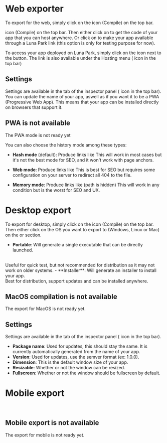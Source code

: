 <script setup lang="ts">
import {faLink, faGear, faHammer} from "@fortawesome/pro-solid-svg-icons";

</script>

# Web exporter

To export for the web, simply click on the <font-awesome-icon :icon="faHammer"/> icon (Compile) on the top bar.

icon (Compile) on the top bar. Then either click on <Highlight text="download" /> to get the code of your app that you can host anywhere. Or click on <Highlight text="deploy"/> to make your app available through a Luna Park link (this option is only for testing purpose for now).

To access your app deployed on Luna Park, simply click on the <Highlight text="open"/> icon next to the <Highlight text="deploy"/> button. The link is also available under the Hosting menu ( <font-awesome-icon :icon="faLink"/>  icon in the top bar) 

## Settings 

Settings are available in the <Highlight text="settings"/> tab of the inspector panel ( <font-awesome-icon :icon="faGear"/> icon in the top bar). You can update the name of your app, aswell as if you want it to be a PWA (Progressive Web App). This means that your app can be installed directly on browsers that support it.

<LContainer type="warning">
<h2>PWA is not available</h2>
The PWA mode is not ready yet
</LContainer>

You can also choose the history mode among these types:

- **Hash mode** (default): Produce links like <Highlight text="myApp.com/#home/dashboard"/>
    This will work in most cases but it's not the best mode for SEO, and it won't work with page anchors.
    
- **Web mode**: Produce links like <Highlight text="myApp.com/home/dashboard"/>
    This is best for SEO but requires some configuration on your server to redirect all 404 to the <Highlight text="index"/> file.
    
- **Memory mode**: Produce links like <Highlight text="myApp.com/"/> (path is hidden)
    This will work in any condition but is the worst for SEO and UX. 

# Desktop export

To export for desktop, simply click on the <font-awesome-icon :icon="faHammer"/> icon (Compile) on the top bar. Then either click on the OS you want to export to (Windows, Linux or Mac) on the <Highlight text="portable"/> or <Highlight text="installer"/> section.

- **Portable**: Will generate a single executable that can be directly launched. 
 <br/>
  Useful for quick test, but not recommended for distribution as it may not work on older systems.
- **Installer**: Will generate an installer to install your app.
  <br/>
Best for distribution, support updates and can be installed anywhere. 

<LContainer type="warning">
<h2>MacOS compilation is not available</h2>
The export for MacOS is not ready yet.
</LContainer>

## Settings

Settings are available in the <Highlight text="settings"/> tab of the inspector panel ( <font-awesome-icon :icon="faGear"/> icon in the top bar).

- **Package name**: Used for updates, this should stay the same. It is currently automatically generated from the name of your app.
- **Version**: Used for updates, use the semver format (ex: 1.0.0).
- **Dimension**: This is the default window size of your app.
- **Resizable**: Whether or not the window can be resized.
- **Fullscreen**: Whether or not the window should be fullscreen by default.

# Mobile export

<br/>

<LContainer type="warning">
<h2>Mobile export is not available</h2>
The export for mobile is not ready yet.
</LContainer>
